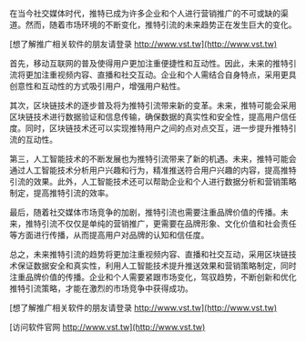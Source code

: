 在当今社交媒体时代，推特已成为许多企业和个人进行营销推广的不可或缺的渠道。然而，随着市场环境的不断变化，推特引流的未来趋势正在发生巨大的变化。

[想了解推广相关软件的朋友请登录 http://www.vst.tw](http://www.vst.tw)

首先，移动互联网的普及使得用户更加注重便捷性和互动性。因此，未来的推特引流将更加注重视频内容、直播和社交互动。企业和个人需结合自身特点，采用更具创意性和互动性的方式吸引用户，增强用户粘性。

其次，区块链技术的逐步普及将为推特引流带来新的变革。未来，推特可能会采用区块链技术进行数据验证和信息传输，确保数据的真实性和安全性，提高用户信任度。同时，区块链技术还可以实现推特用户之间的点对点交互，进一步提升推特引流的互动性。

第三，人工智能技术的不断发展也为推特引流带来了新的机遇。未来，推特可能会通过人工智能技术分析用户兴趣和行为，精准推送符合用户兴趣的内容，提高推特引流的效果。此外，人工智能技术还可以帮助企业和个人进行数据分析和营销策略制定，提高推特引流的效率。

最后，随着社交媒体市场竞争的加剧，推特引流也需要注重品牌价值的传播。未来，推特引流不仅仅是单纯的营销推广，更需要在品牌形象、文化价值和社会责任等方面进行传播，从而提高用户对品牌的认知和信任度。

总之，未来推特引流的趋势将更加注重视频内容、直播和社交互动，采用区块链技术保证数据安全和真实性，利用人工智能技术提升推送效果和营销策略制定，同时注重品牌价值的传播。企业和个人需要紧跟市场变化，驾驭趋势，不断创新和优化推特引流策略，才能在激烈的市场竞争中获得成功。

[想了解推广相关软件的朋友请登录 http://www.vst.tw](http://www.vst.tw)


[访问软件官网 http://www.vst.tw](http://www.vst.tw)
